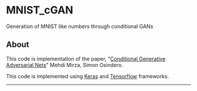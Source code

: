 # MNIST_cGAN
Generation of MNIST like numbers through conditional GANs

## About

This code is implementation of the paper, "[Conditional Generative Adversarial Nets](https://arxiv.org/pdf/1411.1784.pdff)" Mehdi Mirza, Simon Osindero.

This code is implemented using [Keras](https://keras.io/) and [Tensorflow](https://www.tensorflow.org/) frameworks.

---
